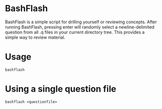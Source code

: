 # BashFlash

BashFlash is a simple script for drilling yourself or reviewing concepts. After running BashFlash, pressing enter will randomly select a newline-delimited question from all .q files in your current directory tree. This provides a simple way to review material.

# Usage

```bashflash```

# Using a single question file

```bashflash <questionfile>```

